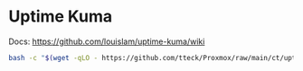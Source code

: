 # Uptime Kuma

Docs: https://github.com/louislam/uptime-kuma/wiki

```bash
bash -c "$(wget -qLO - https://github.com/tteck/Proxmox/raw/main/ct/uptimekuma.sh)"
```
